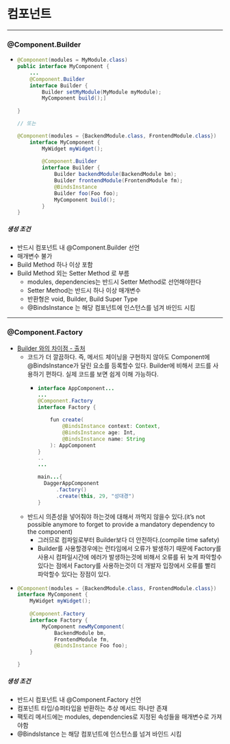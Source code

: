 # 컴포넌트 
---
### @Component.Builder
* ```java
  @Component(modules = MyModule.class)
  public interface MyComponent {
      ...
      @Component.Builder
      interface Builder {
          Builder setMyModule(MyModule myModule);
          MyComponent build();]
          
  }
  
  // 또는
  
  @Component(modules = {BackendModule.class, FrontendModule.class})
      interface MyComponent {
          MyWidget myWidget();
          
          @Component.Builder
          interface Builder {
              Builder backendModule(BackendModule bm);
              Builder frontendModule(FrontendModule fm);
              @BindsInstance
              Builder foo(Foo foo);
              MyComponent build();
          }
  }
##### 생성 조건
* 반드시 컴포넌트 내 @Component.Builder 선언
* 매개변수 불가
* Build Method 하나 이상 포함
* Build Method 외는 Setter Method 로 부름
  * modules, dependencies는 반드시 Setter Method로 선언해야한다
  * Setter Method는 반드시 하나 이상 매개변수
  * 반환형은 void, Builder, Build Super Type
  * @BindsInstance 는 해당 컴포넌트에 인스턴스를 넘겨 바인드 시킴
---
### @Component.Factory
* [Builder 와의 차이점 - 출처](https://proandroiddev.com/dagger-and-the-shiny-new-component-factory-c2234fcae6b1)
  * 코드가 더 깔끔하다. 즉, 메서드 체이닝을 구현하지 않아도 Component에 @BindsInstance가 달린 요소를 등록할수 있다. Builder에 비해서 코드를 사용하기 편하다. 실제 코드를 보면 쉽게 이해 가능하다.
    * ```java
      interface AppComponent...
      ...
      @Component.Factory
      interface Factory {
    
          fun create(
              @BindsInstance context: Context,
              @BindsInstance age: Int,
              @BindsInstance name: String
          ): AppComponent
      }
      ..
      ...
      
      main...{
        DaggerAppComponent
            .factory()
            .create(this, 29, "성대경")
      }
  * 반드시 의존성을 넣어줘야 하는것에 대해서 까먹지 않을수 있다.(it’s not possible anymore to forget to provide a mandatory dependency to the component)
    * 그러므로 컴파일로부터 Builder보다 더 안전하다.(compile time safety)
    * Builder를 사용할경우에는 런타임에서 오류가 발생하기 때문에 Factory를 사용시 컴파일시간에 에러가 발생하는것에 비해서 오류를 뒤 늦게 파악할수 있다는 점에서 Factory를 사용하는것이 더 개발자 입장에서 오류를 빨리 파악할수 있다는 장점이 있다.
* ```java
  @Component(modules = {BackendModule.class, FrontendModule.class})
  interface MyComponent {
      MyWidget myWidget();
          
      @Component.Factory
      interface Factory {
          MyComponent newMyComponent(
              BackendModule bm,
              FrontendModule fm,
              @BindsInstance Foo foo);
      }
  
  }
##### 생성 조건
* 반드시 컴포넌트 내 @Component.Factory 선언
* 컴포넌트 타입/슈퍼타입을 반환하는 추상 메서드 하나만 존재
* 팩토리 메서드에는 modules, dependencies로 지정된 속성들을 매개변수로 가져야함
* @BindsIstance 는 해당 컴포넌트에 인스턴스를 넘겨 바인드 시킴

